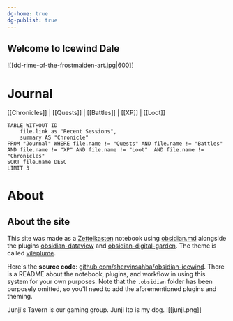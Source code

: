 ```yaml
---
dg-home: true
dg-publish: true
---
```


## Welcome to Icewind Dale
![[dd-rime-of-the-frostmaiden-art.jpg|600]]
# Journal
[[Chronicles]] | [[Quests]] | [[Battles]] | [[XP]] | [[Loot]]
```dataview
TABLE WITHOUT ID 
	file.link as "Recent Sessions",
	summary AS "Chronicle" 
FROM "Journal" WHERE file.name != "Quests" AND file.name != "Battles" AND file.name != "XP" AND file.name != "Loot"  AND file.name != "Chronicles"
SORT file.name DESC
LIMIT 3
```
# About
## About the site

This site was made as a [Zettelkasten](https://en.wikipedia.org/wiki/Zettelkasten) notebook using [obsidian.md](https://obsidian.md) alongside the plugins [obsidian-dataview](https://blacksmithgu.github.io/obsidian-dataview/) and [obsidian-digital-garden](https://github.com/oleeskild/obsidian-digital-garden). The theme is called [vileplume](https://github.com/hungsu/vileplume-obsidian).

Here's the **source code**: [github.com/shervinsahba/obsidian-icewind](https://github.com/shervinsahba/obsidian-icewind). There is a README about the notebook, plugins, and workflow in using this system for your own purposes. Note that the `.obsidian` folder has been purposely omitted, so you'll need to add the aforementioned plugins and theming.

Junji's Tavern is our gaming group. Junji Ito is my dog. ![[junji.png]]